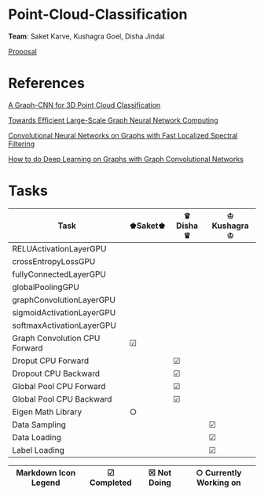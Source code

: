 # Point-Cloud-Classification
**Team**: Saket Karve, Kushagra Goel, Disha Jindal

[Proposal](https://github.com/DishaJindal/Point-Cloud-Classification/blob/master/Proposal.pdf)

# References

[A Graph-CNN for 3D Point Cloud Classification](https://arxiv.org/pdf/1812.01711.pdf)

[Towards Efficient Large-Scale Graph Neural Network Computing](https://arxiv.org/pdf/1810.08403.pdf)

[Convolutional Neural Networks on Graphs with Fast Localized Spectral Filtering](https://arxiv.org/pdf/1606.09375.pdf)

[How to do Deep Learning on Graphs with Graph Convolutional Networks](https://towardsdatascience.com/how-to-do-deep-learning-on-graphs-with-graph-convolutional-networks-7d2250723780)



# Tasks

| Task                | &#x265a;Saket&#x265a;  | 	&#x265b; Disha 	&#x265b; | &#x2654; Kushagra &#x2654;            |
| ---                 | ---    | ---        | ---                  |
|  RELUActivationLayerGPU    |   |       |              |  
|  crossEntropyLossGPU   |   |       |              |
|  fullyConnectedLayerGPU   |   |       |              |
|  globalPoolingGPU   |   |       |              |
|  graphConvolutionLayerGPU   |   |       |              |
|  sigmoidActivationLayerGPU   |   |       |              |
|  softmaxActivationLayerGPU   |   |       |              |
| Graph Convolution CPU Forward    | &#x2611;   |  |            |
| Droput CPU Forward    | | &#x2611;     |           |
| Dropout CPU Backward    |  | &#x2611;        |            |
| Global Pool CPU Forward    |   | &#x2611;       |            |
| Global Pool CPU Backward    |  | &#x2611;        |             |
| Eigen Math Library    | &#x25CB;  |    |           |
| Data Sampling    | |   | &#x2611;              |
| Data Loading    | |   | &#x2611;              |
| Label Loading    |  |    |  &#x2611;              |




|Markdown Icon Legend                 | &#x2611; Completed    | &#x2612; Not Doing      |&#x25CB; Currently Working on            |  
| ---                 | ---    | ---        | ---                  |

